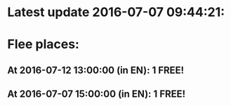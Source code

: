 # Latest update 2016-07-07 09:44:21:
# Flee places:
## At 2016-07-12 13:00:00 (in EN): 1 FREE!
## At 2016-07-07 15:00:00 (in EN): 1 FREE!
